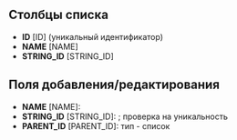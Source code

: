 <!--AUTODOC-->
## Столбцы списка
* <!--[LIST_CODE=ID]--><b>ID</b> [ID] (уникальный идентификатор)
* <!--[LIST_CODE=NAME]--><b>NAME</b> [NAME]
* <!--[LIST_CODE=STRING_ID]--><b>STRING_ID</b> [STRING_ID]

## Поля добавления/редактирования 
* <!--[ITEM_CODE=NAME]--><b>NAME</b> [NAME]: 
* <!--[ITEM_CODE=STRING_ID]--><b>STRING_ID</b> [STRING_ID]: ; проверка на уникальность
* <!--[ITEM_CODE=PARENT_ID]--><b>PARENT_ID</b> [PARENT_ID]: тип - список
<!--/AUTODOC-->